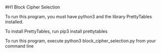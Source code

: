 #H1 Block Cipher Selection

To run this program, you must have python3 and the library PrettyTables installed.

To install PrettyTables, run pip3 install prettytables

To run this program, execute python3 block_cipher_selection.py from your command line

